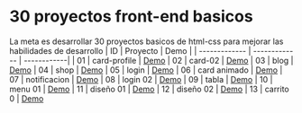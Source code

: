 ﻿# 30 proyectos front-end basicos
 
 La meta es desarrollar 30 proyectos basicos de html-css para mejorar las habilidades de desarrollo 
| ID | Proyecto | Demo |
| ------------- | ------------- | ------------|
| 01  | card-profile  | [Demo](https://franklin-salas.github.io/30-proyectos-front-end-basic/card-profile/)
| 02  | card-02 | [Demo](https://franklin-salas.github.io/30-proyectos-front-end-basic/card-02/)
| 03  | blog | [Demo](https://franklin-salas.github.io/30-proyectos-front-end-basic/blog-bootstrap/)
| 04  | shop | [Demo](https://franklin-salas.github.io/30-proyectos-front-end-basic/shop/)
| 05  | login | [Demo](https://franklin-salas.github.io/30-proyectos-front-end-basic/web-login/)
| 06  | card animado | [Demo](https://franklin-salas.github.io/30-proyectos-front-end-basic/card-animadas/)
| 07  | notificacion | [Demo](https://franklin-salas.github.io/30-proyectos-front-end-basic/notificacion/)
| 08  | login 02 | [Demo](https://franklin-salas.github.io/30-proyectos-front-end-basic/login-02/)
| 09  | tabla | [Demo](https://franklin-salas.github.io/30-proyectos-front-end-basic/tabla/)
| 10  | menu 01 | [Demo](https://franklin-salas.github.io/30-proyectos-front-end-basic/menu-responsivo/)
| 11  | diseño 01 | [Demo](https://proyecto-meeti.netlify.app/)
| 12  | diseño 02 | [Demo](https://ecommerce-tm.netlify.app/)
| 13  | carrito 0 | [Demo](https://verdant-gecko-f6f769.netlify.app/)









